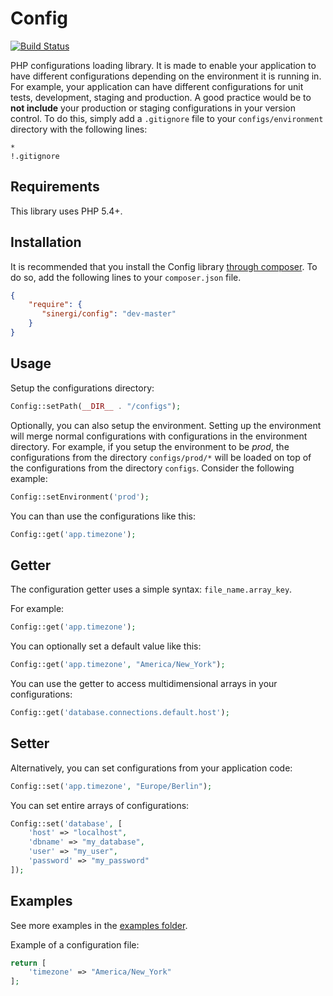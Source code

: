 Config
======

[![Build Status](https://travis-ci.org/sinergi/config.png)](https://travis-ci.org/sinergi/config)

PHP configurations loading library. It is made to enable your application to have different configurations depending on
the environment it is running in. For example, your application can have different configurations for unit tests, development,
staging and production. A good practice would be to __not include__ your production or staging configurations in your version control.
To do this, simply add a ``.gitignore`` file to your ``configs/environment`` directory with the following lines:

```git
*
!.gitignore
```

## Requirements

This library uses PHP 5.4+.

## Installation

It is recommended that you install the Config library [through composer](http://getcomposer.org/). To do so, add the following lines to your ``composer.json`` file.

```json
{
    "require": {
       "sinergi/config": "dev-master"
    }
}
```

## Usage

Setup the configurations directory:

```php
Config::setPath(__DIR__ . "/configs");
```

Optionally, you can also setup the environment. Setting up the environment will merge normal configurations with configurations in the environment directory. For example, if you setup the environment to be *prod*, the configurations from the directory
``configs/prod/*`` will be loaded on top of the configurations from the directory ``configs``. Consider the following
example:

```php
Config::setEnvironment('prod');
```

You can than use the configurations like this:

```php
Config::get('app.timezone');
```

## Getter

The configuration getter uses a simple syntax: ``file_name.array_key``.

For example:

```php
Config::get('app.timezone');
```

You can optionally set a default value like this:

```php
Config::get('app.timezone', "America/New_York");
```

You can use the getter to access multidimensional arrays in your configurations:

```php
Config::get('database.connections.default.host');
```

## Setter

Alternatively, you can set configurations from your application code:

```php
Config::set('app.timezone', "Europe/Berlin");
```

You can set entire arrays of configurations:

```php
Config::set('database', [
    'host' => "localhost",
    'dbname' => "my_database",
    'user' => "my_user",
    'password' => "my_password"
]);
```

## Examples

See more examples in the [examples folder](https://github.com/sinergi/config/tree/master/examples).

Example of a configuration file:

```php
return [
    'timezone' => "America/New_York"
];
```